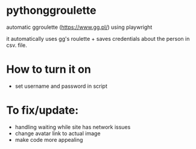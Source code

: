 # pythonggroulette
automatic ggroulette (https://www.gg.pl/) using playwright 

it automatically uses gg's roulette + saves credentials about the person in csv. file.


# How to turn it on
* set username and password in script 


# To fix/update:
* handling waiting while site has network issues
* change avatar link to actual image
* make code more appealing
